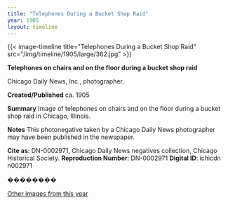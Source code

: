 ```yaml
---
title: "Telephones During a Bucket Shop Raid"
year: 1905
layout: timeline
---
```


{{< image-timeline title="Telephones During a Bucket Shop Raid" src="/img/timeline/1905/large/362.jpg" >}}


**__Telephones on chairs and on the floor during a bucket shop raid__**

Chicago Daily News, Inc., photographer.

**Created/Published**
ca. 1905

**Summary**
Image of telephones on chairs and on the floor during a bucket shop raid in Chicago, Illinois.

**Notes**
This photonegative taken by a Chicago Daily News photographer may have been published in the newspaper.

__Cite as__: DN-0002971, Chicago Daily News negatives collection, Chicago Historical Society.
__Reproduction Number__: DN-0002971
__Digital ID__: ichicdn n002971

�������� 

[Other images from this year](/historical/timeline/1905)